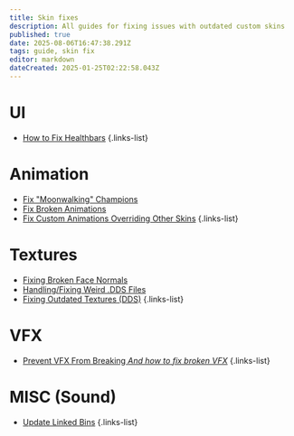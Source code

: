 ```yaml
---
title: Skin fixes
description: All guides for fixing issues with outdated custom skins
published: true
date: 2025-08-06T16:47:38.291Z
tags: guide, skin fix
editor: markdown
dateCreated: 2025-01-25T02:22:58.043Z
---
```


# UI
- [How to Fix Healthbars](/specific-guide/skin-fixes/healthbars)
 {.links-list}
 
 # Animation
 - [Fix "Moonwalking" Champions](/specific-guide/skin-fixes/How_to_fix_moonwalking)
 - [Fix Broken Animations](/specific-guide/skin-fixes/fix-broken-animations)
 - [Fix Custom Animations Overriding Other Skins](/specific-guide/skin-fixes/animation-repathing)
{.links-list}

# Textures
- [Fixing Broken Face Normals](/specific-guide/skin-fixes/Fixing_broken_face_normals)
- [Handling/Fixing Weird .DDS Files](/specific-guide/skin-fixes/handling_fix_weird_dds_files)
- [Fixing Outdated Textures (DDS)](/specific-guide/skin-fixes/broken-textures)
 {.links-list}

# VFX
- [Prevent VFX From Breaking *And how to fix broken VFX*](/specific-guide/skin-fixes/fix-breaking-vfx)
{.links-list}

# MISC (Sound)
- [Update Linked Bins](/specific-guide/skin-fixes/fix-missing-voicelines)
{.links-list}
